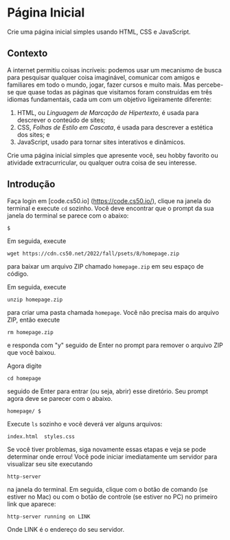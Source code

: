 Página Inicial
=========

Crie uma página inicial simples usando HTML, CSS e JavaScript.

Contexto
----------

A internet permitiu coisas incríveis: podemos usar um mecanismo de busca para pesquisar qualquer coisa imaginável, comunicar com amigos e familiares em todo o mundo, jogar, fazer cursos e muito mais. Mas percebe-se que quase todas as páginas que visitamos foram construídas em três idiomas fundamentais, cada um com um objetivo ligeiramente diferente:

1. HTML, ou _Linguagem de Marcação de Hipertexto_, é usada para descrever o conteúdo de sites;
2. CSS, _Folhas de Estilo em Cascata_, é usada para descrever a estética dos sites; e
3. JavaScript, usado para tornar sites interativos e dinâmicos.

Crie uma página inicial simples que apresente você, seu hobby favorito ou atividade extracurricular, ou qualquer outra coisa de seu interesse.

Introdução
---------------

Faça login em [code.cs50.io] (https://code.cs50.io/), clique na janela do terminal e execute `cd` sozinho. Você deve encontrar que o prompt da sua janela do terminal se parece com o abaixo:

    $
    

Em seguida, execute

    wget https://cdn.cs50.net/2022/fall/psets/8/homepage.zip
    

para baixar um arquivo ZIP chamado `homepage.zip` em seu espaço de código.

Em seguida, execute

    unzip homepage.zip
    

para criar uma pasta chamada `homepage`. Você não precisa mais do arquivo ZIP, então execute

    rm homepage.zip
    

e responda com "y" seguido de Enter no prompt para remover o arquivo ZIP que você baixou.

Agora digite

    cd homepage
    

seguido de Enter para entrar (ou seja, abrir) esse diretório. Seu prompt agora deve se parecer com o abaixo.

    homepage/ $
    

Execute `ls` sozinho e você deverá ver alguns arquivos:

    index.html  styles.css
    

Se você tiver problemas, siga novamente essas etapas e veja se pode determinar onde errou! Você pode iniciar imediatamente um servidor para visualizar seu site executando

    http-server
    

na janela do terminal. Em seguida, clique com o botão de comando (se estiver no Mac) ou com o botão de controle (se estiver no PC) no primeiro link que aparece:

    http-server running on LINK
    

Onde LINK é o endereço do seu servidor.